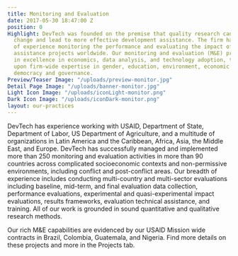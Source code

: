 ```yaml
---
title: Monitoring and Evaluation
date: 2017-05-30 18:47:00 Z
position: 0
Highlight: DevTech was founded on the premise that quality research can impact social
  change and lead to more effective development assistance. The firm has 35  years
  of experience monitoring the performance and evaluating the impact of development
  assistance projects worldwide. Our monitoring and evaluation (M&E) practice is rooted
  in excellence in economics, data analysis, and technology adoption, that builds
  upon firm-wide expertise in gender, education, environment, economic growth and
  democracy and governance.
Preview/Teaser Image: "/uploads/preview-monitor.jpg"
Detail Page Image: "/uploads/banner-monitor.jpg"
Light Icon Image: "/uploads/iconLight-monitor.png"
Dark Icon Image: "/uploads/iconDark-monitor.png"
layout: our-practices
---
```


DevTech has experience working with USAID, Department of State, Department of Labor, US Department of Agriculture, and a multitude of organizations in Latin America and the Caribbean, Africa, Asia, the Middle East, and Europe. DevTech has successfully managed and implemented more than 250 monitoring and evaluation activities in more than 90 countries across complicated socioeconomic contexts and non-permissive environments, including conflict and post-conflict areas. Our breadth of experience includes conducting multi-country and multi-sector evaluations including baseline, mid-term, and final evaluation data collection, performance evaluations, experimental and quasi-experimental impact evaluations, results frameworks, evaluation technical assistance, and training. All of our work is grounded in sound quantitative and qualitative research methods.

Our rich M&E capabilities are evidenced by our USAID Mission wide contracts in Brazil, Colombia, Guatemala, and Nigeria. Find more details on these projects and more in the Projects tab.

